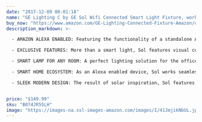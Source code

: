 ```yaml
---
date: "2017-12-09 08:01:18"
name: "GE Lighting C by GE Sol Wifi Connected Smart Light Fixture, works with Amazon Alexa"
buy_now: "https://www.amazon.com/GE-Lighting-Connected-Fixture-Amazon/dp/B074JR55LH?psc=1&SubscriptionId=AKIAIA5RBQIWQVTCUEUQ&tag=giftideaninja-20&linkCode=xm2&camp=2025&creative=165953&creativeASIN=B074JR55LH"
description_markdown: >-

  - AMAZON ALEXA ENABLED: Featuring the functionality of a standalone Alexa device, C by GE Sol with Amazon Alexa is wifi connected and allows you to use your voice to control lighting features, set timers, check the weather, tell time, and play music from your Alexa enabled music library

  - EXCLUSIVE FEATURES: More than a smart light, Sol features visual cues for clocks and timers, manual and automated light temperature variation that allows users to select the perfect hue to fit a mood or to ensure a smooth sleep cycle

  - SMART LAMP FOR ANY ROOM: A perfect lighting solution for the office, the bedroom, the kitchen or living room. The C by GE Sol is a smart light that enhances the security and convenience of any room through voice control and scheduling via the C by GE app

  - SMART HOME ECOSYSTEM: As an Alexa enabled device, Sol works seamlessly with a wide range of smart home connected devices and thousands of Alexa skills. Part of the C by GE family, Sol connects directly with other C by GE products such as C-Life and C-Sleep smart light bulbs

  - SLEEK MODERN DESIGN: The result of solar inspiration, Sol features a sleek design that acts as an aesthetic bridge between functional technology and interior design


price: "$149.99"
sku: "B074JR55LH"
image: "https://images-na.ssl-images-amazon.com/images/I/41JmjikNbUL.jpg"
---
```


